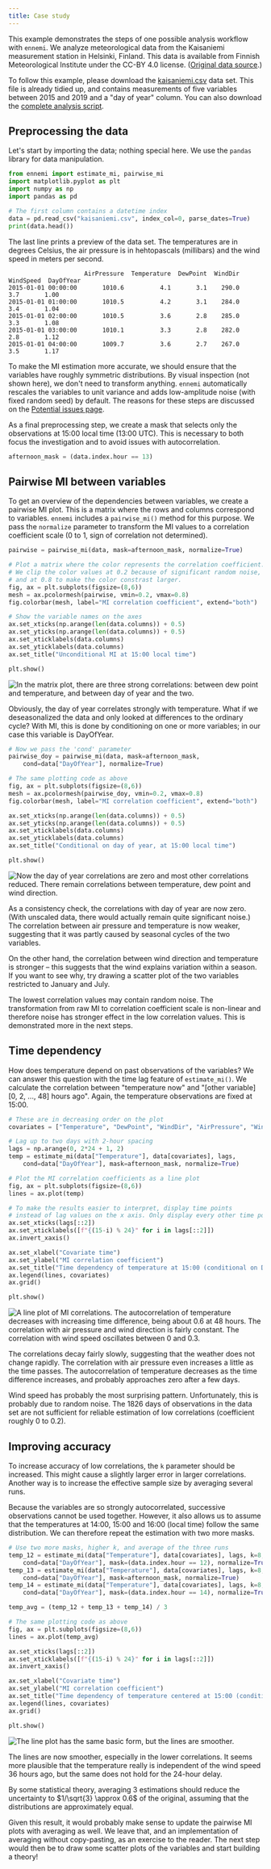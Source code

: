 ```yaml
---
title: Case study
---
```


This example demonstrates the steps of one possible analysis workflow with `ennemi`.
We analyze meteorological data from the Kaisaniemi measurement station in Helsinki, Finland.
This data is available from Finnish Meteorological Institute under the CC-BY&nbsp;4.0 license.
([Original data source](https://en.ilmatieteenlaitos.fi/download-observations).)

To follow this example, please download the [kaisaniemi.csv](kaisaniemi.csv) data set.
This file is already tidied up, and contains measurements of five variables between 2015 and 2019
and a "day of year" column.
You can also download the [complete analysis script](kaisaniemi_casestudy.py).


## Preprocessing the data
Let's start by importing the data; nothing special here.
We use the `pandas` library for data manipulation.

```python
from ennemi import estimate_mi, pairwise_mi
import matplotlib.pyplot as plt
import numpy as np
import pandas as pd

# The first column contains a datetime index
data = pd.read_csv("kaisaniemi.csv", index_col=0, parse_dates=True)
print(data.head())
```

The last line prints a preview of the data set.
The temperatures are in degrees Celsius,
the air pressure is in hehtopascals (millibars) and the wind speed in meters per second.

```
                     AirPressure  Temperature  DewPoint  WindDir  WindSpeed  DayOfYear
2015-01-01 00:00:00       1010.6          4.1       3.1    290.0        3.7       1.00
2015-01-01 01:00:00       1010.5          4.2       3.1    284.0        3.4       1.04
2015-01-01 02:00:00       1010.5          3.6       2.8    285.0        3.3       1.08
2015-01-01 03:00:00       1010.1          3.3       2.8    282.0        2.8       1.12
2015-01-01 04:00:00       1009.7          3.6       2.7    267.0        3.5       1.17
```

To make the MI estimation more accurate, we should ensure that the variables have
roughly symmetric distributions.
By visual inspection (not shown here), we don't need to transform anything.
`ennemi` automatically rescales the variables to unit variance and
adds low-amplitude noise (with fixed random seed) by default.
The reasons for these steps are discussed on the [Potential issues page](potential-issues.md).

As a final preprocessing step, we create a mask that selects only the observations
at 15:00 local time (13:00 UTC).
This is necessary to both focus the investigation and to avoid issues with autocorrelation.

```python
afternoon_mask = (data.index.hour == 13)
```


## Pairwise MI between variables

To get an overview of the dependencies between variables, we create a pairwise MI plot.
This is a matrix where the rows and columns correspond to variables.
`ennemi` includes a `pairwise_mi()` method for this purpose.
We pass the `normalize` parameter to transform the MI values to a correlation
coefficient scale (0 to 1, sign of correlation not determined).

```python
pairwise = pairwise_mi(data, mask=afternoon_mask, normalize=True)

# Plot a matrix where the color represents the correlation coefficient.
# We clip the color values at 0.2 because of significant random noise,
# and at 0.8 to make the color constrast larger.
fig, ax = plt.subplots(figsize=(8,6))
mesh = ax.pcolormesh(pairwise, vmin=0.2, vmax=0.8)
fig.colorbar(mesh, label="MI correlation coefficient", extend="both")

# Show the variable names on the axes
ax.set_xticks(np.arange(len(data.columns)) + 0.5)
ax.set_yticks(np.arange(len(data.columns)) + 0.5)
ax.set_xticklabels(data.columns)
ax.set_yticklabels(data.columns)
ax.set_title("Unconditional MI at 15:00 local time")

plt.show()
```

![In the matrix plot, there are three strong correlations: between dew point and temperature,
and between day of year and the two.](casestudy_pairwise.png)

Obviously, the day of year correlates strongly with temperature.
What if we deseasonalized the data and only looked at differences to the ordinary cycle?
With MI, this is done by conditioning on one or more variables;
in our case this variable is DayOfYear.

```python
# Now we pass the 'cond' parameter
pairwise_doy = pairwise_mi(data, mask=afternoon_mask,
    cond=data["DayOfYear"], normalize=True)

# The same plotting code as above
fig, ax = plt.subplots(figsize=(8,6))
mesh = ax.pcolormesh(pairwise_doy, vmin=0.2, vmax=0.8)
fig.colorbar(mesh, label="MI correlation coefficient", extend="both")

ax.set_xticks(np.arange(len(data.columns)) + 0.5)
ax.set_yticks(np.arange(len(data.columns)) + 0.5)
ax.set_xticklabels(data.columns)
ax.set_yticklabels(data.columns)
ax.set_title("Conditional on day of year, at 15:00 local time")

plt.show()
```

![Now the day of year correlations are zero and most other correlations reduced.
There remain correlations between temperature, dew point and wind direction.](casestudy_pairwise_doy.png)

As a consistency check, the correlations with day of year are now zero.
(With unscaled data, there would actually remain quite significant noise.)
The correlation between air pressure and temperature is now weaker,
suggesting that it was partly caused by seasonal cycles of the two variables.

On the other hand, the correlation between wind direction and temperature is stronger
&ndash; this suggests that the wind explains variation within a season.
If you want to see why, try drawing a scatter plot of the two variables
restricted to January and July.

The lowest correlation values may contain random noise.
The transformation from raw MI to correlation coefficient scale is non-linear
and therefore noise has stronger effect in the low correlation values.
This is demonstrated more in the next steps.


## Time dependency

How does temperature depend on past observations of the variables?
We can answer this question with the time lag feature of `estimate_mi()`.
We calculate the correlation between "temperature now" and
"[other variable] [0, 2, ..., 48] hours ago".
Again, the temperature observations are fixed at 15:00.

```python
# These are in decreasing order on the plot
covariates = ["Temperature", "DewPoint", "WindDir", "AirPressure", "WindSpeed"]

# Lag up to two days with 2-hour spacing
lags = np.arange(0, 2*24 + 1, 2)
temp = estimate_mi(data["Temperature"], data[covariates], lags,
    cond=data["DayOfYear"], mask=afternoon_mask, normalize=True)

# Plot the MI correlation coefficients as a line plot
fig, ax = plt.subplots(figsize=(8,6))
lines = ax.plot(temp)

# To make the results easier to interpret, display time points
# instead of lag values on the x axis. Only display every other time point.
ax.set_xticks(lags[::2])
ax.set_xticklabels([f"{(15-i) % 24}" for i in lags[::2]])
ax.invert_xaxis()

ax.set_xlabel("Covariate time")
ax.set_ylabel("MI correlation coefficient")
ax.set_title("Time dependency of temperature at 15:00 (conditional on DOY)")
ax.legend(lines, covariates)
ax.grid()

plt.show()
```

![A line plot of MI correlations. The autocorrelation of temperature decreases
with increasing time difference, being about 0.6 at 48 hours.
The correlation with air pressure and wind direction is fairly constant.
The correlation with wind speed oscillates between 0 and 0.3.](casestudy_lags.png)

The correlations decay fairly slowly, suggesting that the weather does not change rapidly.
The correlation with air pressure even increases a little as the time passes.
The autocorrelation of temperature decreases as the time difference increases,
and probably approaches zero after a few days.

Wind speed has probably the most surprising pattern.
Unfortunately, this is probably due to random noise.
The 1826 days of observations in the data set are not sufficient
for reliable estimation of low correlations (coefficient roughly 0 to 0.2).


## Improving accuracy

To increase accuracy of low correlations, the `k` parameter should be increased.
This might cause a slightly larger error in larger correlations.
Another way is to increase the effective sample size by averaging several runs.

Because the variables are so strongly autocorrelated,
successive observations cannot be used together.
However, it also allows us to assume that
the temperatures at 14:00, 15:00 and 16:00 (local time) follow the same distribution.
We can therefore repeat the estimation with two more masks.

```python
# Use two more masks, higher k, and average of the three runs
temp_12 = estimate_mi(data["Temperature"], data[covariates], lags, k=8,
    cond=data["DayOfYear"], mask=(data.index.hour == 12), normalize=True)
temp_13 = estimate_mi(data["Temperature"], data[covariates], lags, k=8,
    cond=data["DayOfYear"], mask=afternoon_mask, normalize=True)
temp_14 = estimate_mi(data["Temperature"], data[covariates], lags, k=8,
    cond=data["DayOfYear"], mask=(data.index.hour == 14), normalize=True)

temp_avg = (temp_12 + temp_13 + temp_14) / 3

# The same plotting code as above
fig, ax = plt.subplots(figsize=(8,6))
lines = ax.plot(temp_avg)

ax.set_xticks(lags[::2])
ax.set_xticklabels([f"{(15-i) % 24}" for i in lags[::2]])
ax.invert_xaxis()

ax.set_xlabel("Covariate time")
ax.set_ylabel("MI correlation coefficient")
ax.set_title("Time dependency of temperature centered at 15:00 (conditional on DOY)")
ax.legend(lines, covariates)
ax.grid()

plt.show()
```

![The line plot has the same basic form, but the lines are smoother.](casestudy_lags_avg.png)

The lines are now smoother, especially in the lower correlations.
It seems more plausible that the temperature really is independent of the wind speed
36 hours ago, but the same does not hold for the 24-hour delay.

By some statistical theory, averaging 3 estimations should reduce the uncertainty
to $1/\sqrt{3} \approx 0.6$ of the original,
assuming that the distributions are approximately equal.

Given this result, it would probably make sense to update the pairwise MI plots
with averaging as well.
We leave that, and an implementation of averaging without copy-pasting,
as an exercise to the reader.
The next step would then be to draw some scatter plots of the variables and start building a theory!
